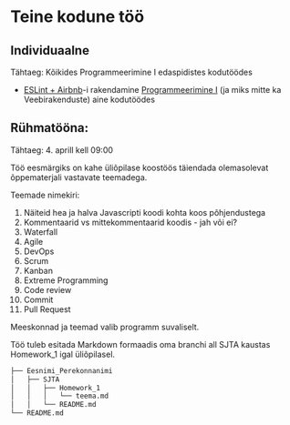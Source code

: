 # Teine kodune töö

## Individuaalne

Tähtaeg: Kõikides Programmeerimine I edaspidistes kodutöödes

- [ESLint + Airbnb](../../concepts/eslint/about.md)-i rakendamine [Programmeerimine I](https://github.com/tluhk/Programmeerimine_I) (ja miks mitte ka Veebirakenduste) aine kodutöödes

## Rühmatööna:

Tähtaeg: 4. aprill kell 09:00

Töö eesmärgiks on kahe üliõpilase koostöös täiendada olemasolevat õppematerjali vastavate teemadega.

Teemade nimekiri:
1. Näiteid hea ja halva Javascripti koodi kohta koos põhjendustega
2. Kommentaarid vs mittekommentaarid koodis - jah või ei?
3. Waterfall
4. Agile
5. DevOps
6. Scrum
7. Kanban
8. Extreme Programming
9. Code review
10. Commit
11. Pull Request

Meeskonnad ja teemad valib programm suvaliselt.

Töö tuleb esitada Markdown formaadis oma branchi all SJTA kaustas Homework_1 igal üliõpilasel.

```bash
├── Eesnimi_Perekonnanimi
│   ├── SJTA
│   │   ├── Homework_1
│   │   │   └── teema.md
│   │   └── README.md
└── README.md
```
